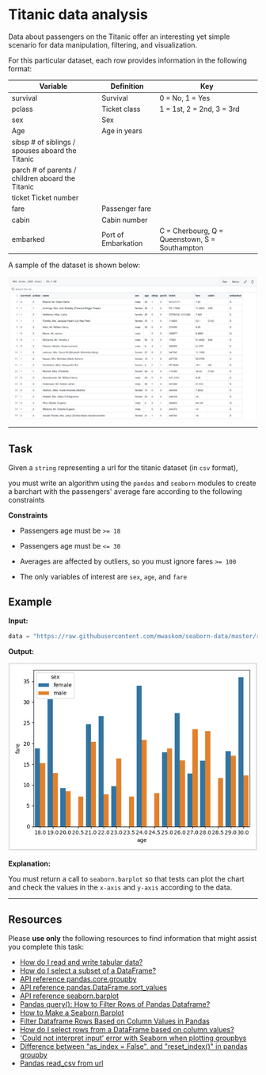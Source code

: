 # Titanic data analysis


Data about passengers on the Titanic offer an interesting yet simple scenario for data manipulation, filtering, and visualization.


For this particular dataset, each row provides information in the following format:


| Variable  | Definition | Key |
| --------  | ---------- | --- |
|survival | Survival| 0 = No, 1 = Yes |
|pclass |	Ticket class |	1 = 1st, 2 = 2nd, 3 = 3rd|
|sex |	Sex |	 |
|Age |	Age in years 	| |
|sibsp 	# of siblings / spouses aboard the Titanic 	| |
|parch 	# of parents / children aboard the Titanic 	| |
|ticket 	Ticket number 	| |
|fare |	Passenger fare 	| |
|cabin |	Cabin number 	| |
|embarked |	Port of Embarkation |	C = Cherbourg, Q = Queenstown, S = Southampton |


A sample of the dataset is shown below:

![image info](./titanic-data.png)

___


## Task


Given a `string` representing a url for the titanic dataset (in `csv` format),

you must write an algorithm using the `pandas` and `seaborn` modules to create a barchart with the passengers' average fare according to the following constraints



**Constraints**

* Passengers age must be `>= 18`

* Passengers age must be `<= 30`

* Averages are affected by outliers, so you must ignore fares `>= 100`

* The only variables of interest are `sex`, `age`, and `fare`





## Example


**Input:**

```python
data = "https://raw.githubusercontent.com/mwaskom/seaborn-data/master/raw/titanic.csv"

```


**Output:**


![image info](./titanic-chart.png)

**Explanation:**


You must return a call to `seaborn.barplot` so that tests can plot the chart and check the values in the `x-axis` and `y-axis` according to the data.



___


## Resources

Please **use only** the following resources to find information that might assist you complete this task:





* [How do I read and write tabular data?](https://pandas.pydata.org/docs/getting_started/intro_tutorials/02_read_write.html)
* [How do I select a subset of a DataFrame?](https://pandas.pydata.org/docs/getting_started/intro_tutorials/03_subset_data.html)
* [API reference pandas.core.groupby](https://pandas.pydata.org/docs/reference/api/pandas.core.groupby.DataFrameGroupBy.aggregate.html)
* [API reference pandas.DataFrame.sort_values](https://pandas.pydata.org/docs/reference/api/pandas.DataFrame.sort_values.html)
* [API reference seaborn.barplot](https://seaborn.pydata.org/generated/seaborn.barplot.html)
* [Pandas query(): How to Filter Rows of Pandas Dataframe?](https://cmdlinetips.com/2019/07/how-to-select-rows-of-pandas-dataframe-with-query-function/)
* [How to Make a Seaborn Barplot](https://www.sharpsightlabs.com/blog/seaborn-barplot/)
* [Filter Dataframe Rows Based on Column Values in Pandas](https://www.delftstack.com/howto/python-pandas/how-to-filter-dataframe-rows-based-on-column-values-in-pandas/)
* [How do I select rows from a DataFrame based on column values?](https://stackoverflow.com/questions/17071871/how-do-i-select-rows-from-a-dataframe-based-on-column-values)
* ['Could not interpret input' error with Seaborn when plotting groupbys](https://stackoverflow.com/questions/32908315/could-not-interpret-input-error-with-seaborn-when-plotting-groupbys)
* [Difference between "as_index = False", and "reset_index()" in pandas groupby](https://stackoverflow.com/questions/51866908/difference-between-as-index-false-and-reset-index-in-pandas-groupby/51933722)
* [Pandas read_csv from url](https://stackoverflow.com/questions/32400867/pandas-read-csv-from-url)